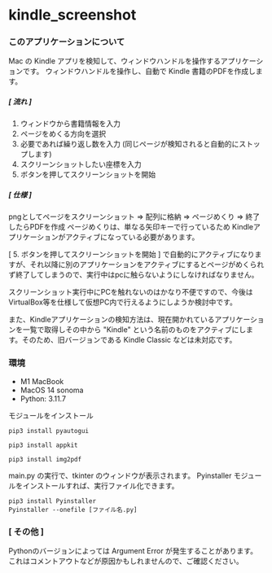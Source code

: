 # kindle_screenshot

### このアプリケーションについて

Mac の Kindle アプリを検知して、ウィンドウハンドルを操作するアプリケーションです。
ウィンドウハンドルを操作し、自動で Kindle 書籍のPDFを作成します。

##### [ 流れ ]
1. ウィンドウから書籍情報を入力
2. ページをめくる方向を選択
3. 必要であれば繰り返し数を入力 (同じページが検知されると自動的にストップします)
4. スクリーンショットしたい座標を入力
5. ボタンを押してスクリーンショットを開始

##### [ 仕様 ]

pngとしてページをスクリーンショット => 配列に格納 => ページめくり => 終了したらPDFを作成
ページめくりは、単なる矢印キーで行っているため Kindleアプリケーションがアクティブになっている必要があります。

[ 5. ボタンを押してスクリーンショットを開始 ] で自動的にアクティブになりますが、それ以降に別のアプリケーションをアクティブにするとページがめくられず終了してしまうので、実行中はpcに触らないようにしなければなりません。

スクリーンショット実行中にPCを触れないのはかなり不便ですので、今後はVirtualBox等を仕様して仮想PC内で行えるようにしようか検討中です。

また、Kindleアプリケーションの検知方法は、現在開かれているアプリケーションを一覧で取得しその中から "Kindle" という名前のものをアクティブにします。そのため、旧バージョンである Kindle Classic などは未対応です。


### 環境
- M1 MacBook 
- MacOS 14 sonoma
- Python: 3.11.7

モジュールをインストール
```
pip3 install pyautogui

pip3 install appkit

pip3 install img2pdf

```

main.py の実行で、tkinter のウィンドウが表示されます。
Pyinstaller モジュールをインストールすれば、実行ファイル化できます。
```
pip3 install Pyinstaller
Pyinstaller --onefile [ファイル名.py]
```


### [ その他 ]
Pythonのバージョンによっては Argument Error が発生することがあります。
これはコメントアウトなどが原因かもしれませんので、ご確認ください。
